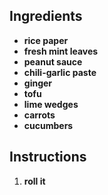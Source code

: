 ## Ingredients

- **rice paper**
- **fresh mint leaves**
- **peanut sauce**
- **chili-garlic paste**
- **ginger**
- **tofu**
- **lime wedges**
- **carrots**
- **cucumbers**

## Instructions

1. **roll it**



